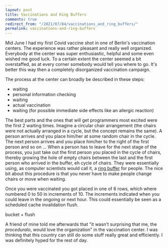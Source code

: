 ```yaml
---
layout: post
title: Vaccinations and Ring Buffers
comments: true
redirect_from: "/2021/07/04/vaccinations_and_ring_buffers/"
permalink: vaccinations-and-ring-buffers
---
```


Mid June I had my first Covid vaccine shot in one of Berlin's vaccination centers. The experience was rather pleasant
and really well organized. Everybody at the center was super enthusiastic, helpful and some even wished
me good luck. To a certain extent the center seemed a bit overstaffed, as at every corner somebody would tell
you where to go. It's better this way then a completely disorganized vaccination campaign.

The process at the center can broadly be described in these steps:
- waiting
- personal information checking
- waiting
- actual vaccination
- waiting (for possible immediate side effects like an allergic reaction)

The best parts and the ones that will get programmers most excited were the first 2 waiting times.
Imagine a circular chair arrangement (the chairs were not actually arranged in a cycle, but the
concept remains the same). A person arrives and you place him/her at some random chair in the cycle. The
next person arrives and you place him/her to the right of the first person and so on ... When a person
has to leave for the next stage of the process, you just take out the first person you
placed in the cycle of chairs, thereby growing the hole of empty chairs between the last and the first person who arrived
in the buffer, eh cycle of chairs. They were essentially using, as computer scientists would call it,
a [ring buffer](https://en.wikipedia.org/wiki/Circular_buffer) for people. The nice bit about this
procedure is that you never have to make people change chairs or move when waiting.

Once you were vaccinated you got placed in one of 6 rows, which where numbered 0 to 50 in increments
of 10. The increments indicated when you could leave in the ongoing or next hour. This could essentially be
seen as a scheduled cache invalidation flush.

bucket + flush

A friend of mine told me afterwards that "it wasn't surprising that me, the _proceduralo_,
would love the organization" in the vaccination center. I was thinking that this country
can still do some stuff really great and efficiently. I was definitely hyped for the rest of day.
